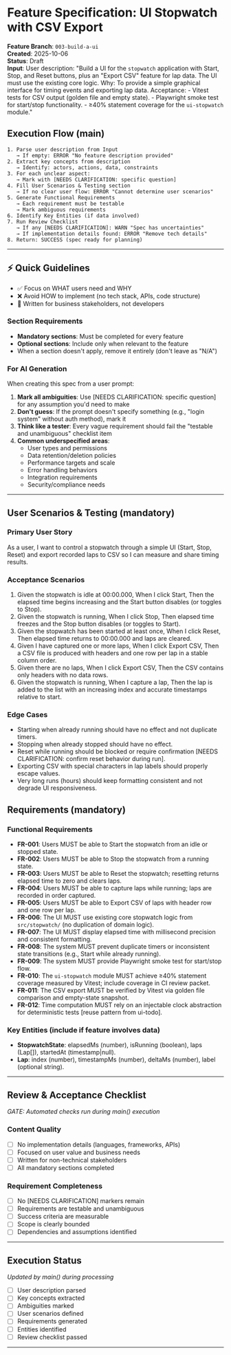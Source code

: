 # Feature Specification: UI Stopwatch with CSV Export

**Feature Branch**: `003-build-a-ui`  
**Created**: 2025-10-06  
**Status**: Draft  
**Input**: User description: "Build a UI for the `stopwatch` application with Start, Stop, and Reset buttons, plus an "Export CSV" feature for lap data. The UI must use the existing core logic. Why: To provide a simple graphical interface for timing events and exporting lap data. Acceptance: - Vitest tests for CSV output (golden file and empty state). - Playwright smoke test for start/stop functionality. - ≥40% statement coverage for the `ui-stopwatch` module."

## Execution Flow (main)
```
1. Parse user description from Input
   → If empty: ERROR "No feature description provided"
2. Extract key concepts from description
   → Identify: actors, actions, data, constraints
3. For each unclear aspect:
   → Mark with [NEEDS CLARIFICATION: specific question]
4. Fill User Scenarios & Testing section
   → If no clear user flow: ERROR "Cannot determine user scenarios"
5. Generate Functional Requirements
   → Each requirement must be testable
   → Mark ambiguous requirements
6. Identify Key Entities (if data involved)
7. Run Review Checklist
   → If any [NEEDS CLARIFICATION]: WARN "Spec has uncertainties"
   → If implementation details found: ERROR "Remove tech details"
8. Return: SUCCESS (spec ready for planning)
```

---

## ⚡ Quick Guidelines
- ✅ Focus on WHAT users need and WHY
- ❌ Avoid HOW to implement (no tech stack, APIs, code structure)
- 👥 Written for business stakeholders, not developers

### Section Requirements
- **Mandatory sections**: Must be completed for every feature
- **Optional sections**: Include only when relevant to the feature
- When a section doesn't apply, remove it entirely (don't leave as "N/A")

### For AI Generation
When creating this spec from a user prompt:
1. **Mark all ambiguities**: Use [NEEDS CLARIFICATION: specific question] for any assumption you'd need to make
2. **Don't guess**: If the prompt doesn't specify something (e.g., "login system" without auth method), mark it
3. **Think like a tester**: Every vague requirement should fail the "testable and unambiguous" checklist item
4. **Common underspecified areas**:
   - User types and permissions
   - Data retention/deletion policies  
   - Performance targets and scale
   - Error handling behaviors
   - Integration requirements
   - Security/compliance needs

---

## User Scenarios & Testing (mandatory)

### Primary User Story
As a user, I want to control a stopwatch through a simple UI (Start, Stop, Reset) and export recorded laps to CSV so I can measure and share timing results.

### Acceptance Scenarios
1. Given the stopwatch is idle at 00:00.000, When I click Start, Then the elapsed time begins increasing and the Start button disables (or toggles to Stop).
2. Given the stopwatch is running, When I click Stop, Then elapsed time freezes and the Stop button disables (or toggles to Start).
3. Given the stopwatch has been started at least once, When I click Reset, Then elapsed time returns to 00:00.000 and laps are cleared.
4. Given I have captured one or more laps, When I click Export CSV, Then a CSV file is produced with headers and one row per lap in a stable column order.
5. Given there are no laps, When I click Export CSV, Then the CSV contains only headers with no data rows.
6. Given the stopwatch is running, When I capture a lap, Then the lap is added to the list with an increasing index and accurate timestamps relative to start.

### Edge Cases
- Starting when already running should have no effect and not duplicate timers.  
- Stopping when already stopped should have no effect.  
- Reset while running should be blocked or require confirmation [NEEDS CLARIFICATION: confirm reset behavior during run].  
- Exporting CSV with special characters in lap labels should properly escape values.  
- Very long runs (hours) should keep formatting consistent and not degrade UI responsiveness.

## Requirements (mandatory)

### Functional Requirements
- **FR-001**: Users MUST be able to Start the stopwatch from an idle or stopped state.
- **FR-002**: Users MUST be able to Stop the stopwatch from a running state.
- **FR-003**: Users MUST be able to Reset the stopwatch; resetting returns elapsed time to zero and clears laps.
- **FR-004**: Users MUST be able to capture laps while running; laps are recorded in order captured.
- **FR-005**: Users MUST be able to Export CSV of laps with header row and one row per lap.
- **FR-006**: The UI MUST use existing core stopwatch logic from `src/stopwatch/` (no duplication of domain logic).
- **FR-007**: The UI MUST display elapsed time with millisecond precision and consistent formatting.
- **FR-008**: The system MUST prevent duplicate timers or inconsistent state transitions (e.g., Start while already running).
- **FR-009**: The system MUST provide Playwright smoke test for start/stop flow.
- **FR-010**: The `ui-stopwatch` module MUST achieve ≥40% statement coverage measured by Vitest; include coverage in CI review packet.
- **FR-011**: The CSV export MUST be verified by Vitest via golden file comparison and empty-state snapshot.
- **FR-012**: Time computation MUST rely on an injectable clock abstraction for deterministic tests [reuse pattern from ui-todo].

### Key Entities (include if feature involves data)
- **StopwatchState**: elapsedMs (number), isRunning (boolean), laps (Lap[]), startedAt (timestamp|null).
- **Lap**: index (number), timestampMs (number), deltaMs (number), label (optional string).

---

## Review & Acceptance Checklist
*GATE: Automated checks run during main() execution*

### Content Quality
- [ ] No implementation details (languages, frameworks, APIs)
- [ ] Focused on user value and business needs
- [ ] Written for non-technical stakeholders
- [ ] All mandatory sections completed

### Requirement Completeness
- [ ] No [NEEDS CLARIFICATION] markers remain
- [ ] Requirements are testable and unambiguous  
- [ ] Success criteria are measurable
- [ ] Scope is clearly bounded
- [ ] Dependencies and assumptions identified

---

## Execution Status
*Updated by main() during processing*

- [ ] User description parsed
- [ ] Key concepts extracted
- [ ] Ambiguities marked
- [ ] User scenarios defined
- [ ] Requirements generated
- [ ] Entities identified
- [ ] Review checklist passed

---
